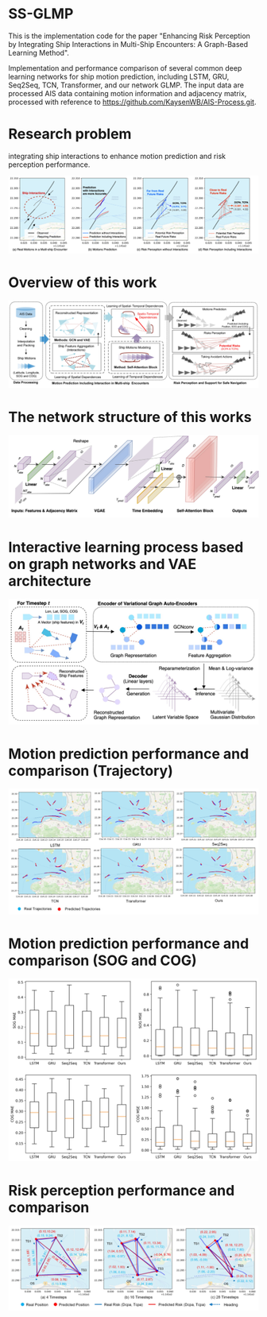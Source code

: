 # SS-GLMP

This is the implementation code for the paper "Enhancing Risk Perception by Integrating Ship Interactions in Multi-Ship Encounters: A Graph-Based Learning Method".

Implementation and performance comparison of several common deep learning networks for ship motion prediction, including LSTM, GRU, Seq2Seq, TCN, Transformer, and our network GLMP. The input data are processed AIS data containing motion information and adjacency matrix, processed with reference to https://github.com/KaysenWB/AIS-Process.git.



# Research problem
integrating ship interactions to enhance motion prediction and risk perception performance.

![Figure](https://github.com/KaysenWB/SS-GLMP/blob/main/Figures/Figure01.jpg?raw=true)

# Overview of this work
![Figure](https://github.com/KaysenWB/SS-GLMP/blob/main/Figures/Figure02.jpeg?raw=true)

# The network structure of this works
![Figure](https://github.com/KaysenWB/SS-GLMP/blob/main/Figures/Figure03.jpg?raw=true)

# Interactive learning process based on graph networks and VAE architecture
![Figure](https://github.com/KaysenWB/SS-GLMP/blob/main/Figures/Figure04.jpg?raw=true)

# Motion prediction performance and comparison (Trajectory)
![Figure](https://github.com/KaysenWB/SS-GLMP/blob/main/Figures/Figure08.jpeg?raw=true)

# Motion prediction performance and comparison (SOG and COG)
![Figure](https://github.com/KaysenWB/SS-GLMP/blob/main/Figures/Figure06.jpg?raw=true)

# Risk perception performance and comparison
![Figure](https://github.com/KaysenWB/SS-GLMP/blob/main/Figures/Figure10.jpeg?raw=true)
